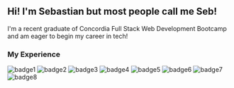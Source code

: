 ## Hi! I'm Sebastian but most people call me Seb!

I'm a recent graduate of Concordia Full Stack Web Development Bootcamp and am eager to begin my career in tech!

### My Experience

![badge1](https://img.shields.io/badge/JavaScript-F7DF1E?style=for-the-badge&logo=javascript&logoColor=black) ![badge2](https://img.shields.io/badge/React-20232A?style=for-the-badge&logo=react&logoColor=61DAFB ) ![badge3](https://img.shields.io/badge/Node.js-43853D?style=for-the-badge&logo=node.js&logoColor=white) ![badge4](	https://img.shields.io/badge/Python-3776AB?style=for-the-badge&logo=python&logoColor=white) ![badge5](https://img.shields.io/badge/HTML5-E34F26?style=for-the-badge&logo=html5&logoColor=white) ![badge6](https://img.shields.io/badge/CSS3-1572B6?style=for-the-badge&logo=css3&logoColor=white) ![badge7](https://img.shields.io/badge/MongoDB-4EA94B?style=for-the-badge&logo=mongodb&logoColor=white) ![badge8](https://img.shields.io/badge/Node.js-43853D?style=for-the-badge&logo=node.js&logoColor=white) 

<!--
**sebastian-balk-forcione/sebastian-balk-forcione** is a ✨ _special_ ✨ repository because its `README.md` (this file) appears on your GitHub profile.

Here are some ideas to get you started:

- 🔭 I’m currently working on ...
- 🌱 I’m currently learning ...
- 👯 I’m looking to collaborate on ...
- 🤔 I’m looking for help with ...
- 💬 Ask me about ...
- 📫 How to reach me: ...
- 😄 Pronouns: ...
- ⚡ Fun fact: ...
-->
